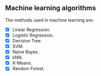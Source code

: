 ## Machine learning algorithms
The methods used in machine learning are:
- [x] Linear Regression.
-[x] Logistic Regression.
-[x] Decision Tree.
-[x] SVM.
-[x] Naive Bayes.
-[x] kNN.
-[x] K-Means.
-[x] Random Forest.

